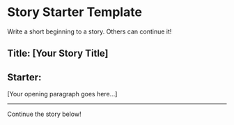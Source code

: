# Story Starter Template

Write a short beginning to a story. Others can continue it!

## Title: [Your Story Title]

## Starter:
[Your opening paragraph goes here...]

---

Continue the story below!